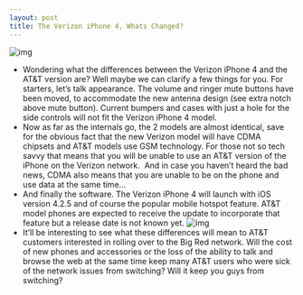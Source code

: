 ```yaml
---
layout: post
title: The Verizon iPhone 4, Whats Changed?
---
```

![img](http://media.idownloadblog.com/wp-content/uploads/2011/01/Verizon-iPhone-4-hands-on-side-by-side-top-1-slashgear1-580x266.jpg)
* Wondering what the differences between the Verizon iPhone 4 and the AT&T version are? Well maybe we can clarify a few things for you. For starters, let’s talk appearance. The volume and ringer mute buttons have been moved, to accommodate the new antenna design (see extra notch above mute button). Current bumpers and cases with just a hole for the side controls will not fit the Verizon iPhone 4 model.
* Now as far as the internals go, the 2 models are almost identical, save for the obvious fact that the new Verizon model will have CDMA chipsets and AT&T models use GSM technology. For those not so tech savvy that means that you will be unable to use an AT&T version of the iPhone on the Verizon network.  And in case you haven’t heard the bad news, CDMA also means that you are unable to be on the phone and use data at the same time…
* And finally the software. The Verizon iPhone 4 will launch with iOS version 4.2.5 and of course the popular mobile hotspot feature. AT&T model phones are expected to receive the update to incorporate that feature but a release date is not known yet.
![img](http://media.idownloadblog.com/wp-content/uploads/2011/01/VZW-iPhone-iOS-4.2.5-Demo-Unit-e1294778746839.jpg)
* It’ll be interesting to see what these differences will mean to AT&T customers interested in rolling over to the Big Red network. Will the cost of new phones and accessories or the loss of the ability to talk and browse the web at the same time keep many AT&T users who were sick of the network issues from switching? Will it keep you guys from switching?

